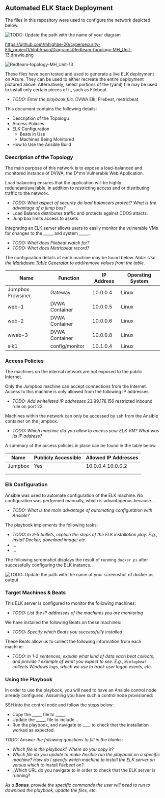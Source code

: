 ## Automated ELK Stack Deployment

The files in this repository were used to configure the network depicted below.

![TODO: Update the path with the name of your diagram](Images/diagram_filename.png)

https://github.com/mhighbe-20/cybersecurity-Elk_project1/blob/main/Diagrams/Redteam-topology-MH_Unit-13.drawio.png

![Redteam-topology-MH_Unit-13](https://user-images.githubusercontent.com/76537344/144767019-557e106e-88c3-4369-955c-e589d3c876c4.jpg)



These files have been tested and used to generate a live ELK deployment on Azure. They can be used to either recreate the entire deployment pictured above. Alternatively, select portions of the (yaml) file may be used to install only certain pieces of it, such as Filebeat.

  - _TODO: Enter the playbook file._ DVWA Elk, Filebeat, metricbeat

This document contains the following details:
- Description of the Topologu
- Access Policies
- ELK Configuration
  - Beats in Use
  - Machines Being Monitored
- How to Use the Ansible Build


### Description of the Topology

The main purpose of this network is to expose a load-balanced and monitored instance of DVWA, the D*mn Vulnerable Web Application.

Load balancing ensures that the application will be highly redundant/available, in addition to restricting access and or distributing traffic to the network.
- _TODO: What aspect of security do load balancers protect? What is the advantage of a jump box?_
- Load Balance distributes traffic and protects against DDOS attacts.
- Junp box limits access to assets.

Integrating an ELK server allows users to easily monitor the vulnerable VMs for changes to the _____ and system _____.
- _TODO: What does Filebeat watch for?_
- _TODO: What does Metricbeat record?_

The configuration details of each machine may be found below.
_Note: Use the [Markdown Table Generator](http://www.tablesgenerator.com/markdown_tables) to add/remove values from the table_.

| Name                 | Function       | IP Address | Operating System |
|----------------------|----------------|------------|------------------|
| Jumpbox Provisiner   | Gateway        | 10.0.0.4   | Linux            |
| web-1                | DVWA Container | 10.0.0.5   | Linux            |
| web-2                | DVWA Container | 10.0.0.6   | Linux            |
| wweb-3               | DVWA Container | 10.0.0.8   | Linux            |
| elk1                 | config/monitor | 10.1.0.4   | Linux            |

### Access Policies

The machines on the internal network are not exposed to the public Internet. 

Only the Jumpbox machine can accept connections from the Internet. Access to this machine is only allowed from the following IP addresses:
- _TODO: Add whitelisted IP addresses_ 23.99.178.156 restricted inbound rule on port 22.

Machines within the network can only be accessed by ssh from the Ansible container on the jumpbox.
- _TODO: Which machine did you allow to access your ELK VM? What was its IP address?_

A summary of the access policies in place can be found in the table below.

| Name     | Publicly Accessible | Allowed IP Addresses |
|----------|---------------------|----------------------|
| Jumpbox  | Yes                 | 10.0.0.4 10.0.0.2    |
|          |                     |                      |
|          |                     |                      |


### Elk Configuration

Ansible was used to automate configuration of the ELK machine. No configuration was performed manually, which is advantageous because...
- _TODO: What is the main advantage of automating configuration with Ansible?_

The playbook implements the following tasks:
- _TODO: In 3-5 bullets, explain the steps of the ELK installation play. E.g., install Docker; download image; etc._
- ...
- ...

The following screenshot displays the result of running `docker ps` after successfully configuring the ELK instance.

![TODO: Update the path with the name of your screenshot of docker ps output](Images/docker_ps_output.png)

### Target Machines & Beats
This ELK server is configured to monitor the following machines:
- _TODO: List the IP addresses of the machines you are monitoring_

We have installed the following Beats on these machines:
- _TODO: Specify which Beats you successfully installed_

These Beats allow us to collect the following information from each machine:
- _TODO: In 1-2 sentences, explain what kind of data each beat collects, and provide 1 example of what you expect to see. E.g., `Winlogbeat` collects Windows logs, which we use to track user logon events, etc._

### Using the Playbook
In order to use the playbook, you will need to have an Ansible control node already configured. Assuming you have such a control node provisioned: 

SSH into the control node and follow the steps below:
- Copy the _____ file to _____.
- Update the _____ file to include...
- Run the playbook, and navigate to ____ to check that the installation worked as expected.

_TODO: Answer the following questions to fill in the blanks:_
- _Which file is the playbook? Where do you copy it?_
- _Which file do you update to make Ansible run the playbook on a specific machine? How do I specify which machine to install the ELK server on versus which to install Filebeat on?_
- _Which URL do you navigate to in order to check that the ELK server is running?

_As a **Bonus**, provide the specific commands the user will need to run to download the playbook, update the files, etc._
